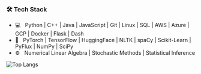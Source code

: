 <h3>🛠 Tech Stack</h3>

- 💻 &nbsp; Python | C++ | Java | JavaScript | Git | Linux | SQL | AWS | Azure | GCP | Docker | Flask | Dash
- 🤖 &nbsp; PyTorch | TensorFlow | HuggingFace | NLTK | spaCy | Scikit-Learn | PyFlux | NumPy | SciPy
- ⚙️ &nbsp; Numerical Linear Algebra | Stochastic Methods | Statistical Inference

![Top Langs](https://github-readme-stats.vercel.app/api/top-langs/?username=tlemenestrel&layout=compact&langs_count=5&hide=jupyter%20notebook) 
